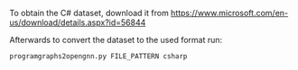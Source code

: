 To obtain the C# dataset, download it from https://www.microsoft.com/en-us/download/details.aspx?id=56844

Afterwards to convert the dataset to the used format run:
```
programgraphs2opengnn.py FILE_PATTERN csharp
```